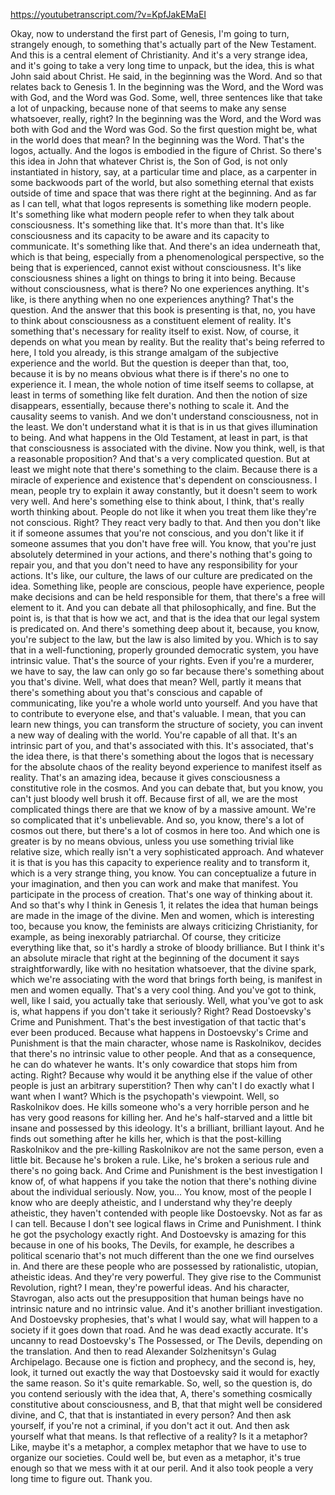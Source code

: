 https://youtubetranscript.com/?v=KpfJakEMaEI

 Okay, now to understand the first part of Genesis, I'm going to turn, strangely enough, to something that's actually part of the New Testament. And this is a central element of Christianity. And it's a very strange idea, and it's going to take a very long time to unpack, but the idea, this is what John said about Christ. He said, in the beginning was the Word. And so that relates back to Genesis 1. In the beginning was the Word, and the Word was with God, and the Word was God. Some, well, three sentences like that take a lot of unpacking, because none of that seems to make any sense whatsoever, really, right? In the beginning was the Word, and the Word was both with God and the Word was God. So the first question might be, what in the world does that mean? In the beginning was the Word. That's the logos, actually. And the logos is embodied in the figure of Christ. So there's this idea in John that whatever Christ is, the Son of God, is not only instantiated in history, say, at a particular time and place, as a carpenter in some backwoods part of the world, but also something eternal that exists outside of time and space that was there right at the beginning. And as far as I can tell, what that logos represents is something like modern people. It's something like what modern people refer to when they talk about consciousness. It's something like that. It's more than that. It's like consciousness and its capacity to be aware and its capacity to communicate. It's something like that. And there's an idea underneath that, which is that being, especially from a phenomenological perspective, so the being that is experienced, cannot exist without consciousness. It's like consciousness shines a light on things to bring it into being. Because without consciousness, what is there? No one experiences anything. It's like, is there anything when no one experiences anything? That's the question. And the answer that this book is presenting is that, no, you have to think about consciousness as a constituent element of reality. It's something that's necessary for reality itself to exist. Now, of course, it depends on what you mean by reality. But the reality that's being referred to here, I told you already, is this strange amalgam of the subjective experience and the world. But the question is deeper than that, too, because it is by no means obvious what there is if there's no one to experience it. I mean, the whole notion of time itself seems to collapse, at least in terms of something like felt duration. And then the notion of size disappears, essentially, because there's nothing to scale it. And the causality seems to vanish. And we don't understand consciousness, not in the least. We don't understand what it is that is in us that gives illumination to being. And what happens in the Old Testament, at least in part, is that that consciousness is associated with the divine. Now you think, well, is that a reasonable proposition? And that's a very complicated question. But at least we might note that there's something to the claim. Because there is a miracle of experience and existence that's dependent on consciousness. I mean, people try to explain it away constantly, but it doesn't seem to work very well. And here's something else to think about, I think, that's really worth thinking about. People do not like it when you treat them like they're not conscious. Right? They react very badly to that. And then you don't like it if someone assumes that you're not conscious, and you don't like it if someone assumes that you don't have free will. You know, that you're just absolutely determined in your actions, and there's nothing that's going to repair you, and that you don't need to have any responsibility for your actions. It's like, our culture, the laws of our culture are predicated on the idea. Something like, people are conscious, people have experience, people make decisions and can be held responsible for them, that there's a free will element to it. And you can debate all that philosophically, and fine. But the point is, is that that is how we act, and that is the idea that our legal system is predicated on. And there's something deep about it, because, you know, you're subject to the law, but the law is also limited by you. Which is to say that in a well-functioning, properly grounded democratic system, you have intrinsic value. That's the source of your rights. Even if you're a murderer, we have to say, the law can only go so far because there's something about you that's divine. Well, what does that mean? Well, partly it means that there's something about you that's conscious and capable of communicating, like you're a whole world unto yourself. And you have that to contribute to everyone else, and that's valuable. I mean, that you can learn new things, you can transform the structure of society, you can invent a new way of dealing with the world. You're capable of all that. It's an intrinsic part of you, and that's associated with this. It's associated, that's the idea there, is that there's something about the logos that is necessary for the absolute chaos of the reality beyond experience to manifest itself as reality. That's an amazing idea, because it gives consciousness a constitutive role in the cosmos. And you can debate that, but you know, you can't just bloody well brush it off. Because first of all, we are the most complicated things there are that we know of by a massive amount. We're so complicated that it's unbelievable. And so, you know, there's a lot of cosmos out there, but there's a lot of cosmos in here too. And which one is greater is by no means obvious, unless you use something trivial like relative size, which really isn't a very sophisticated approach. And whatever it is that is you has this capacity to experience reality and to transform it, which is a very strange thing, you know. You can conceptualize a future in your imagination, and then you can work and make that manifest. You participate in the process of creation. That's one way of thinking about it. And so that's why I think in Genesis 1, it relates the idea that human beings are made in the image of the divine. Men and women, which is interesting too, because you know, the feminists are always criticizing Christianity, for example, as being inexorably patriarchal. Of course, they criticize everything like that, so it's hardly a stroke of bloody brilliance. But I think it's an absolute miracle that right at the beginning of the document it says straightforwardly, like with no hesitation whatsoever, that the divine spark, which we're associating with the word that brings forth being, is manifest in men and women equally. That's a very cool thing. And you've got to think, well, like I said, you actually take that seriously. Well, what you've got to ask is, what happens if you don't take it seriously? Right? Read Dostoevsky's Crime and Punishment. That's the best investigation of that tactic that's ever been produced. Because what happens in Dostoevsky's Crime and Punishment is that the main character, whose name is Raskolnikov, decides that there's no intrinsic value to other people. And that as a consequence, he can do whatever he wants. It's only cowardice that stops him from acting. Right? Because why would it be anything else if the value of other people is just an arbitrary superstition? Then why can't I do exactly what I want when I want? Which is the psychopath's viewpoint. Well, so Raskolnikov does. He kills someone who's a very horrible person and he has very good reasons for killing her. And he's half-starved and a little bit insane and possessed by this ideology. It's a brilliant, brilliant layout. And he finds out something after he kills her, which is that the post-killing Raskolnikov and the pre-killing Raskolnikov are not the same person, even a little bit. Because he's broken a rule. Like, he's broken a serious rule and there's no going back. And Crime and Punishment is the best investigation I know of, of what happens if you take the notion that there's nothing divine about the individual seriously. Now, you... You know, most of the people I know who are deeply atheistic, and I understand why they're deeply atheistic, they haven't contended with people like Dostoevsky. Not as far as I can tell. Because I don't see logical flaws in Crime and Punishment. I think he got the psychology exactly right. And Dostoevsky is amazing for this because in one of his books, The Devils, for example, he describes a political scenario that's not much different than the one we find ourselves in. And there are these people who are possessed by rationalistic, utopian, atheistic ideas. And they're very powerful. They give rise to the Communist Revolution, right? I mean, they're powerful ideas. And his character, Stavrogan, also acts out the presupposition that human beings have no intrinsic nature and no intrinsic value. And it's another brilliant investigation. And Dostoevsky prophesies, that's what I would say, what will happen to a society if it goes down that road. And he was dead exactly accurate. It's uncanny to read Dostoevsky's The Possessed, or The Devils, depending on the translation. And then to read Alexander Solzhenitsyn's Gulag Archipelago. Because one is fiction and prophecy, and the second is, hey, look, it turned out exactly the way that Dostoevsky said it would for exactly the same reason. So it's quite remarkable. So, well, so the question is, do you contend seriously with the idea that, A, there's something cosmically constitutive about consciousness, and B, that that might well be considered divine, and C, that that is instantiated in every person? And then ask yourself, if you're not a criminal, if you don't act it out. And then ask yourself what that means. Is that reflective of a reality? Is it a metaphor? Like, maybe it's a metaphor, a complex metaphor that we have to use to organize our societies. Could well be, but even as a metaphor, it's true enough so that we mess with it at our peril. And it also took people a very long time to figure out. Thank you.